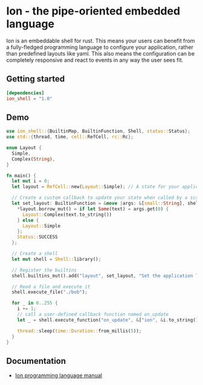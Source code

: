 # Ion - the pipe-oriented embedded language

Ion is an embeddable shell for rust. This means your users can benefit from a fully-fledged programming language to configure your application, rather than predefined layouts like yaml. This also means the configuration can be completely responsive and react to events in any way the user sees fit.

## Getting started

```toml
[dependencies]
ion_shell = "1.0"
```

## Demo

```rust
use ion_shell::{BuiltinMap, BuiltinFunction, Shell, status::Status};
use std::{thread, time, cell::RefCell, rc::Rc};

enum Layout {
  Simple,
  Complex(String),
}

fn main() {
  let mut i = 0;
  let layout = RefCell::new(Layout::Simple); // A state for your application

  // Create a custom callback to update your state when called by a script
  let set_layout: BuiltinFunction = &move |args: &[small::String], shell: &mut Shell| {
    *layout.borrow_mut() = if let Some(text) = args.get(0) {
      Layout::Complex(text.to_string())
    } else {
      Layout::Simple
    };
    Status::SUCCESS
  };

  // Create a shell
  let mut shell = Shell::library();

  // Register the builtins
  shell.builtins_mut().add("layout", set_layout, "Set the application layout");

  // Read a file and execute it
  shell.execute_file("./bob");

  for _ in 0..255 {
    i += 1;
    // call a user-defined callback function named on_update
    let _ = shell.execute_function("on_update", &["ion", &i.to_string()]);

    thread::sleep(time::Duration::from_millis(5));
  }
}
```

## Documentation
 - [Ion programming language manual](https://doc.redox-os.org/ion-manual/)
